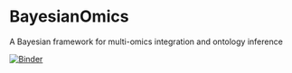 # BayesianOmics
A Bayesian framework for multi-omics integration and ontology inference

[![Binder](https://mybinder.org/badge_logo.svg)](https://mybinder.org/v2/gh/everyxs/BayesianOmics.git/master)
